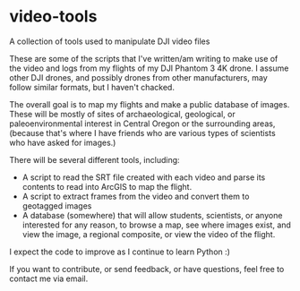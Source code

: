# video-tools
A collection of tools used to manipulate DJI video files

These are some of the scripts that I've written/am writing to make use of the video and logs from my flights of my
DJI Phantom 3 4K drone.  I assume other DJI drones, and possibly drones from other manufacturers, may follow similar
formats, but I haven't chacked.

The overall goal is to map my flights and make a public database of images.  These will be mostly of sites of 
archaeological, geological, or paleoenvironmental interest in Central Oregon or the surrounding areas, (because that's
where I have friends who are various types of scientists who have asked for images.)

There will be several different tools, including:
- A script to read the SRT file created with each video and parse its contents to read into ArcGIS to map the flight.
- A script to extract frames from the video and convert them to geotagged images
- A database (somewhere) that will allow students, scientists, or anyone interested for any reason, to browse a map, see
where images exist, and view the image, a regional composite, or view the video of the flight.

I expect the code to improve as I continue to learn Python :)

If you want to contribute, or send feedback, or have questions, feel free to contact me via email.
